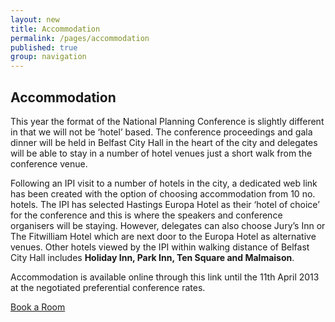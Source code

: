 ```yaml
---
layout: new
title: Accommodation
permalink: /pages/accommodation
published: true
group: navigation
---
```


## Accommodation

This year the format of the National Planning Conference is slightly different in that we will not be ‘hotel’ based.  The conference proceedings and gala dinner will be held in Belfast City Hall in the heart of the city and delegates will be able to stay in a number of hotel venues just a short walk from the conference venue.

Following an IPI visit to a number of hotels in the city, a dedicated web link has been created with the option of choosing accommodation from 10 no. hotels.  The IPI has selected Hastings Europa Hotel as their ‘hotel of choice’ for the conference and this is where the speakers and conference organisers will be staying.  However, delegates can also choose Jury’s Inn or The Fitwilliam Hotel which are next door to the Europa Hotel as alternative venues.  Other hotels viewed by the IPI within walking distance of Belfast City Hall includes **Holiday Inn, Park Inn, Ten Square and Malmaison**.

Accommodation is available online through this link until the 11th April 2013 at the negotiated preferential conference rates.

<a class="button" href="https://resweb.passkey.com/go/NPC2013">Book a Room</a>